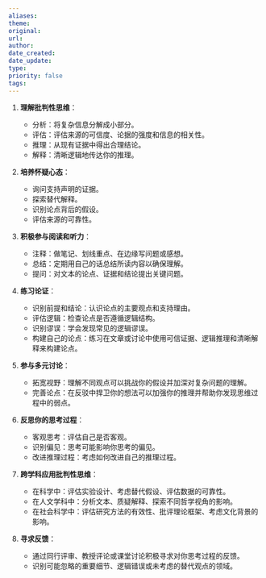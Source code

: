 ```yaml
---
aliases: 
theme: 
original: 
url: 
author: 
date_created: 
date_update: 
type: 
priority: false
tags:
---
```

1. **理解批判性思维**：
   - 分析：将复杂信息分解成小部分。
   - 评估：评估来源的可信度、论据的强度和信息的相关性。
   - 推理：从现有证据中得出合理结论。
   - 解释：清晰逻辑地传达你的推理。

2. **培养怀疑心态**：
   - 询问支持声明的证据。
   - 探索替代解释。
   - 识别论点背后的假设。
   - 评估来源的可靠性。

3. **积极参与阅读和听力**：
   - 注释：做笔记、划线重点、在边缘写问题或感想。
   - 总结：定期用自己的话总结所读内容以确保理解。
   - 提问：对文本的论点、证据和结论提出关键问题。

4. **练习论证**：
   - 识别前提和结论：认识论点的主要观点和支持理由。
   - 评估逻辑：检查论点是否遵循逻辑结构。
   - 识别谬误：学会发现常见的逻辑谬误。
   - 构建自己的论点：练习在文章或讨论中使用可信证据、逻辑推理和清晰解释来构建论点。

5. **参与多元讨论**：
   - 拓宽视野：理解不同观点可以挑战你的假设并加深对复杂问题的理解。
   - 完善论点：在反驳中捍卫你的想法可以加强你的推理并帮助你发现思维过程中的弱点。

6. **反思你的思考过程**：
   - 客观思考：评估自己是否客观。
   - 识别偏见：思考可能影响你思考的偏见。
   - 改进推理过程：考虑如何改进自己的推理过程。

7. **跨学科应用批判性思维**：
   - 在科学中：评估实验设计、考虑替代假设、评估数据的可靠性。
   - 在人文学科中：分析文本、质疑解释、探索不同哲学视角的影响。
   - 在社会科学中：评估研究方法的有效性、批评理论框架、考虑文化背景的影响。

8. **寻求反馈**：
   - 通过同行评审、教授评论或课堂讨论积极寻求对你思考过程的反馈。
   - 识别可能忽略的重要细节、逻辑错误或未考虑的替代观点的领域。
